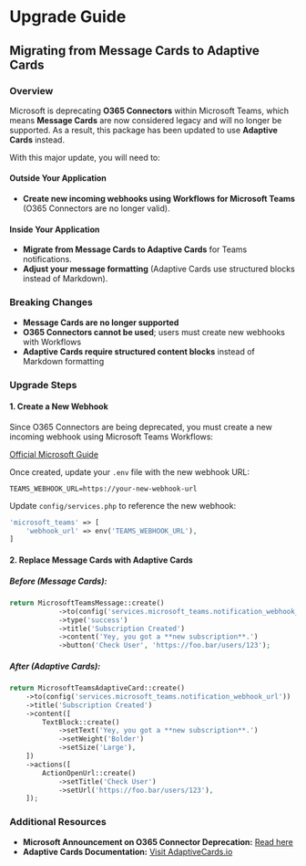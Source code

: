 # Upgrade Guide

## Migrating from Message Cards to Adaptive Cards

### Overview

Microsoft is deprecating **O365 Connectors** within Microsoft Teams, which means **Message Cards** are now considered legacy and will no longer be supported. As a result, this package has been updated to use **Adaptive Cards** instead.

With this major update, you will need to:

#### Outside Your Application

-   **Create new incoming webhooks using Workflows for Microsoft Teams** (O365 Connectors are no longer valid).

#### Inside Your Application

-   **Migrate from Message Cards to Adaptive Cards** for Teams notifications.
-   **Adjust your message formatting** (Adaptive Cards use structured blocks instead of Markdown).

### Breaking Changes

-   **Message Cards are no longer supported**
-   **O365 Connectors cannot be used**; users must create new webhooks with Workflows
-   **Adaptive Cards require structured content blocks** instead of Markdown formatting

### Upgrade Steps

#### 1. Create a New Webhook

Since O365 Connectors are being deprecated, you must create a new incoming webhook using Microsoft Teams Workflows:

[Official Microsoft Guide](https://support.microsoft.com/en-us/office/create-incoming-webhooks-with-workflows-for-microsoft-teams-8ae491c7-0394-4861-ba59-055e33f75498)

Once created, update your `.env` file with the new webhook URL:

```env
TEAMS_WEBHOOK_URL=https://your-new-webhook-url
```

Update `config/services.php` to reference the new webhook:

```php
'microsoft_teams' => [
    'webhook_url' => env('TEAMS_WEBHOOK_URL'),
]
```

#### 2. Replace Message Cards with Adaptive Cards

##### Before (Message Cards):

```php
return MicrosoftTeamsMessage::create()
            ->to(config('services.microsoft_teams.notification_webhook_url'))
            ->type('success')
            ->title('Subscription Created')
            ->content('Yey, you got a **new subscription**.')
            ->button('Check User', 'https://foo.bar/users/123');
```

##### After (Adaptive Cards):

```php
return MicrosoftTeamsAdaptiveCard::create()
    ->to(config('services.microsoft_teams.notification_webhook_url'))
    ->title('Subscription Created')
    ->content([
        TextBlock::create()
            ->setText('Yey, you got a **new subscription**.')
            ->setWeight('Bolder')
            ->setSize('Large'),
    ])
    ->actions([
        ActionOpenUrl::create()
            ->setTitle('Check User')
            ->setUrl('https://foo.bar/users/123'),
    ]);
```

### Additional Resources

-   **Microsoft Announcement on O365 Connector Deprecation:** [Read here](https://devblogs.microsoft.com/microsoft365dev/retirement-of-office-365-connectors-within-microsoft-teams/)
-   **Adaptive Cards Documentation:** [Visit AdaptiveCards.io](https://adaptivecards.io/)
